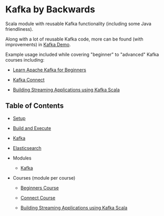 # Kafka by Backwards

Scala module with reusable Kafka functionality (including some Java friendliness).

Along with a lot of reusable Kafka code, more can be found (with improvements) in [Kafka Demo](https://github.com/backwards-limited/kafka-demo).

Example usage included while covering "beginner" to "advanced" Kafka courses including:

- [Learn Apache Kafka for Beginners](https://www.udemy.com/apache-kafka)

- [Kafka Connect](https://www.udemy.com/kafka-connect)

- [Building Streaming Applications using Kafka Scala](https://www.udemy.com/build-streaming-applications-using-apache-kafka-and-scala)

## Table of Contents

- [Setup](docs/setup.md)

- [Build and Execute](docs/build-and-execute.md)

- [Kafka](docs/kafka.md)

- [Elasticsearch](docs/elasticsearch.md)

- Modules

  - [Kafka](kafka/README.md)

- Courses (module per course)

  - [Beginners Course](beginners-course/README.md)
  
  - [Connect Course](connect-course/README.md)
  
  - [Building Streaming Applications using Kafka Scala](streaming-using-kafka-scala/README.md)